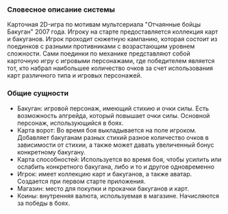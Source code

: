 ### Словесное описание системы

Карточная 2D-игра по мотивам мультсериала "Отчаянные бойцы Бакуган" 2007 года. Игроку на старте
предоставляется коллекция карт и бакуганов. Игрок проходит сюжетную кампанию, которая состоит из
поединков с разными противниками с возрастающим уровнем сложности. Сами поединки по механике представляют
собой карточную игру с игровыми персонажами, где победителем является тот, кто набрал наибольшее
количество очков за счет использования карт различного типа и игровых персонажей.

### Общие сущности

- Бакуган: игровой персонаж, имеющий стихию и очки силы. Есть возможность апгрейда, который повышает
очки силы. Основной персонаж, использующийся в боях.
- Карта ворот: Во время боя выкладывается на поле игроком. Добавляет бакуганам разных стихий разное
количество очков в зависимости от стихии, а также может давать увеличенный бонус конкретному бакугану.
- Карта способностей: Используется во время боя, чтобы усилить или ослабить конкретного бакугана, либо и то и другое
одновременно
- Игрок: имеет коллекцию карт и бакуганов, а также аватар. Создается при первом старте приложения.
- Магазин: место для покупки и прокачки бакуганов и карт.
- Коины: внутренняя валюта, используемая в магазине. Начисляются за победы в боях.